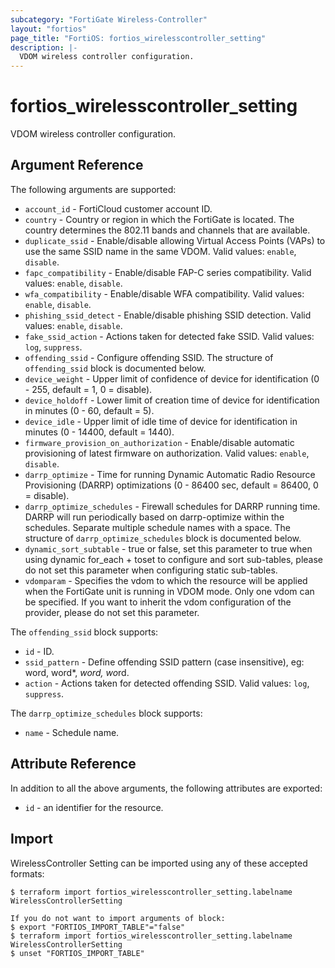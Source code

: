 ```yaml
---
subcategory: "FortiGate Wireless-Controller"
layout: "fortios"
page_title: "FortiOS: fortios_wirelesscontroller_setting"
description: |-
  VDOM wireless controller configuration.
---
```


# fortios_wirelesscontroller_setting
VDOM wireless controller configuration.

## Argument Reference

The following arguments are supported:

* `account_id` - FortiCloud customer account ID.
* `country` - Country or region in which the FortiGate is located. The country determines the 802.11 bands and channels that are available.
* `duplicate_ssid` - Enable/disable allowing Virtual Access Points (VAPs) to use the same SSID name in the same VDOM. Valid values: `enable`, `disable`.
* `fapc_compatibility` - Enable/disable FAP-C series compatibility. Valid values: `enable`, `disable`.
* `wfa_compatibility` - Enable/disable WFA compatibility. Valid values: `enable`, `disable`.
* `phishing_ssid_detect` - Enable/disable phishing SSID detection. Valid values: `enable`, `disable`.
* `fake_ssid_action` - Actions taken for detected fake SSID. Valid values: `log`, `suppress`.
* `offending_ssid` - Configure offending SSID. The structure of `offending_ssid` block is documented below.
* `device_weight` - Upper limit of confidence of device for identification (0 - 255, default = 1, 0 = disable).
* `device_holdoff` - Lower limit of creation time of device for identification in minutes (0 - 60, default = 5).
* `device_idle` - Upper limit of idle time of device for identification in minutes (0 - 14400, default = 1440).
* `firmware_provision_on_authorization` - Enable/disable automatic provisioning of latest firmware on authorization. Valid values: `enable`, `disable`.
* `darrp_optimize` - Time for running Dynamic Automatic Radio Resource Provisioning (DARRP) optimizations (0 - 86400 sec, default = 86400, 0 = disable).
* `darrp_optimize_schedules` - Firewall schedules for DARRP running time. DARRP will run periodically based on darrp-optimize within the schedules. Separate multiple schedule names with a space. The structure of `darrp_optimize_schedules` block is documented below.
* `dynamic_sort_subtable` - true or false, set this parameter to true when using dynamic for_each + toset to configure and sort sub-tables, please do not set this parameter when configuring static sub-tables.
* `vdomparam` - Specifies the vdom to which the resource will be applied when the FortiGate unit is running in VDOM mode. Only one vdom can be specified. If you want to inherit the vdom configuration of the provider, please do not set this parameter.

The `offending_ssid` block supports:

* `id` - ID.
* `ssid_pattern` - Define offending SSID pattern (case insensitive), eg: word, word*, *word, wo*rd.
* `action` - Actions taken for detected offending SSID. Valid values: `log`, `suppress`.

The `darrp_optimize_schedules` block supports:

* `name` - Schedule name.


## Attribute Reference

In addition to all the above arguments, the following attributes are exported:
* `id` - an identifier for the resource.

## Import

WirelessController Setting can be imported using any of these accepted formats:
```
$ terraform import fortios_wirelesscontroller_setting.labelname WirelessControllerSetting

If you do not want to import arguments of block:
$ export "FORTIOS_IMPORT_TABLE"="false"
$ terraform import fortios_wirelesscontroller_setting.labelname WirelessControllerSetting
$ unset "FORTIOS_IMPORT_TABLE"
```
